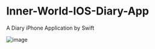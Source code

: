 # Inner-World-IOS-Diary-App
A Diary iPhone Application by Swift


![image](https://github.com/rmit-s3598284-JiaQi-Tang/InnerWorld_IOS_Application/blob/master/Prototype_GIF/InnerWorldPrototype_gif.gif)
